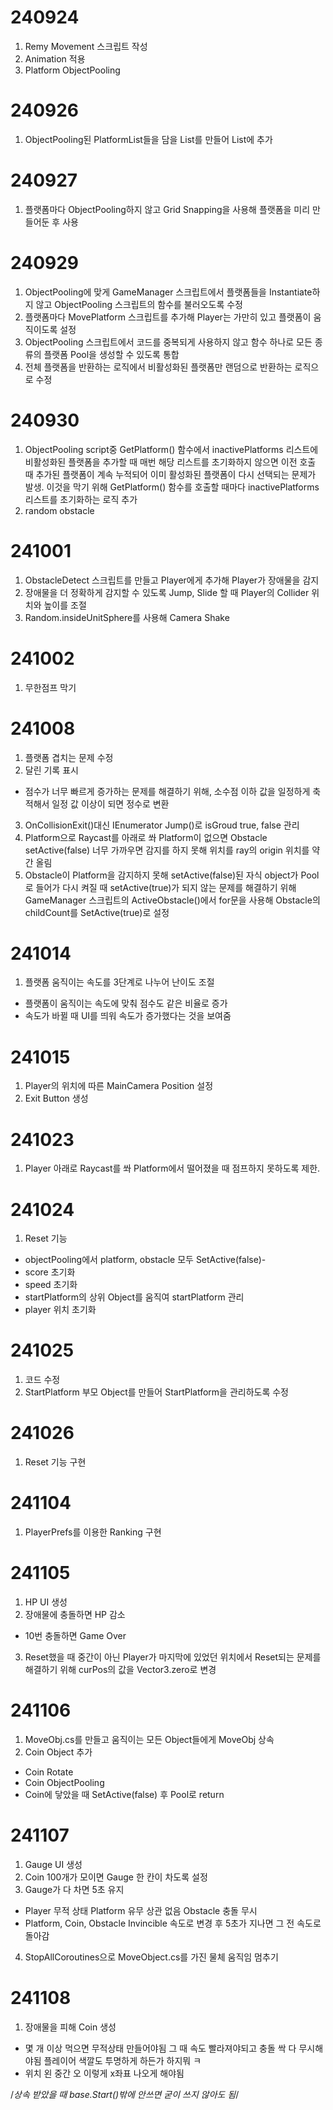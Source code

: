 # 240924
1. Remy Movement 스크립트 작성
2. Animation 적용
3. Platform ObjectPooling

# 240926
1. ObjectPooling된 PlatformList들을 담을 List를 만들어 List에 추가

# 240927
1. 플랫폼마다 ObjectPooling하지 않고 Grid Snapping을 사용해 플랫폼을 미리 만들어둔 후 사용

# 240929
1. ObjectPooling에 맞게 GameManager 스크립트에서 플랫폼들을 Instantiate하지 않고  ObjectPooling 스크립트의 함수를 불러오도록 수정
2. 플랫폼마다 MovePlatform 스크립트를 추가해 Player는 가만히 있고 플랫폼이 움직이도록 설정
3. ObjectPooling 스크립트에서 코드를 중복되게 사용하지 않고 함수 하나로 모든 종류의 플랫폼 Pool을 생성할 수 있도록 통합
4. 전체 플랫폼을 반환하는 로직에서 비활성화된 플랫폼만 랜덤으로 반환하는 로직으로 수정

# 240930
1. ObjectPooling script중 GetPlatform() 함수에서 inactivePlatforms 리스트에 비활성화된 플랫폼을 추가할 때 매번 해당 리스트를 초기화하지 않으면 이전 호출 때 추가된 플랫폼이 계속 누적되어 이미 활성화된 플랫폼이 다시 선택되는 문제가 발생. 이것을 막기 위해 GetPlatform() 함수를 호출할 때마다 inactivePlatforms 리스트를 초기화하는 로직 추가
2. random obstacle

# 241001
1. ObstacleDetect 스크립트를 만들고 Player에게 추가해 Player가 장애물을 감지
2. 장애물을 더 정확하게 감지할 수 있도록 Jump, Slide 할 때 Player의 Collider 위치와 높이를 조절
3. Random.insideUnitSphere를 사용해 Camera Shake

# 241002
1. 무한점프 막기

# 241008
1. 플랫폼 겹치는 문제 수정
2. 달린 기록 표시
- 점수가 너무 빠르게 증가하는 문제를 해결하기 위해, 소수점 이하 값을 일정하게 축적해서 일정 값 이상이 되면 정수로 변환
3. OnCollisionExit()대신 IEnumerator Jump()로 isGroud true, false 관리
4. Platform으로 Raycast를 아래로 쏴 Platform이 없으면 Obstacle setActive(false)
너무 가까우면 감지를 하지 못해 위치를 ray의 origin 위치를 약간 올림
5. Obstacle이 Platform을 감지하지 못해 setActive(false)된 자식 object가 Pool로 들어가 다시 켜질 때 setActive(true)가 되지 않는 문제를 해결하기 위해 GameManager 스크립트의 ActiveObstacle()에서 for문을 사용해 Obstacle의 childCount를 SetActive(true)로 설정

# 241014
1. 플랫폼 움직이는 속도를 3단계로 나누어 난이도 조절
- 플랫폼이 움직이는 속도에 맞춰 점수도 같은 비율로 증가
- 속도가 바뀔 때 UI를 띄워 속도가 증가했다는 것을 보여줌

# 241015
1. Player의 위치에 따른 MainCamera Position 설정
2. Exit Button 생성

# 241023
1. Player 아래로 Raycast를 쏴 Platform에서 떨어졌을 때 점프하지 못하도록 제한.

# 241024
1. Reset 기능
- objectPooling에서 platform, obstacle 모두 SetActive(false)- 
- score 초기화
- speed 초기화
- startPlatform의 상위 Object를 움직여 startPlatform 관리
- player 위치 초기화

# 241025
1. 코드 수정
2. StartPlatform 부모 Object를 만들어 StartPlatform을 관리하도록 수정

# 241026
1. Reset 기능 구현

# 241104
1. PlayerPrefs를 이용한 Ranking 구현

#  241105
1. HP UI 생성
2. 장애물에 충돌하면 HP 감소
- 10번 충돌하면 Game Over
3. Reset했을 때 중간이 아닌 Player가 마지막에 있었던 위치에서 Reset되는 문제를 해결하기 위해 curPos의 값을 Vector3.zero로 변경

# 241106
1. MoveObj.cs를 만들고 움직이는 모든 Object들에게 MoveObj 상속
2. Coin Object 추가
- Coin Rotate
- Coin ObjectPooling
- Coin에 닿았을 때 SetActive(false) 후 Pool로 return

# 241107
1. Gauge UI 생성
2. Coin 100개가 모이면 Gauge 한 칸이 차도록 설정
3. Gauge가 다 차면 5초 유지
- Player 무적 상태
    Platform 유무 상관 없음
    Obstacle 충돌 무시
- Platform, Coin, Obstacle
    Invincible 속도로 변경 후 5초가 지나면 그 전 속도로 돌아감
4. StopAllCoroutines으로 MoveObject.cs를 가진 물체 움직임 멈추기

# 241108
1. 장애물을 피해 Coin 생성




- 몇 개 이상 먹으면 무적상태 만들어야됨
    그 때 속도 빨라져야되고 충돌 싹 다 무시해야됨
    플레이어 색깔도 투명하게 하든가 하지뭐 ㅋ
- 위치 왼 중간 오 이렇게 x좌표 나오게 해야됨


/*상속 받았을 때 base.Start()밖에 안쓰면 굳이 쓰지 않아도 됨*/